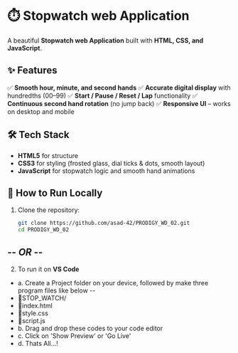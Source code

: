 # ⏱️ Stopwatch web Application

A beautiful **Stopwatch web Application** built with **HTML, CSS, and JavaScript**.  


## ✨ Features

✅ **Smooth hour, minute, and second hands**
✅ **Accurate digital display** with hundredths (00–99)
✅ **Start / Pause / Reset / Lap** functionality
✅ **Continuous second hand rotation** (no jump back)
✅ **Responsive UI** – works on desktop and mobile


## 🛠️ Tech Stack

- **HTML5** for structure
- **CSS3** for styling (frosted glass, dial ticks & dots, smooth layout)
- **JavaScript** for stopwatch logic and smooth hand animations


## 🚀 How to Run Locally

1. Clone the repository:
   ```bash
   git clone https://github.com/asad-42/PRODIGY_WD_02.git
   cd PRODIGY_WD_02
## -- *OR* --
2. To run it on **VS Code**
- a. Create a Project folder on your device, followed by make three program files like below --
- 📂STOP_WATCH/
-    📄index.html
-    📄style.css
-    📄script.js
- b. Drag and drop these codes to your code editor
- c. Click on 'Show Preview' or 'Go Live'
- d. Thats All...!
